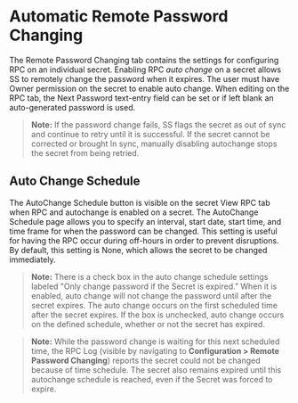 [title]: # (Automatic Remote Password Changing)
[tags]: # (Automatic Remote Password Changing)
[priority]: # (1000)

# Automatic Remote Password Changing

The Remote Password Changing tab contains the settings for configuring RPC on an individual secret. Enabling RPC _auto change_ on a secret allows SS to remotely change the password when it expires. The user must have Owner permission on the secret to enable auto change. When editing on the RPC tab, the Next Password text-entry field can be set or if left blank an auto-generated password is used.

> **Note:** If the password change fails, SS flags the secret as out of sync and continue to retry until it is successful. If the secret cannot be corrected or brought In sync, manually disabling autochange stops the secret from being retried.

## Auto Change Schedule

The AutoChange Schedule button is visible on the secret View RPC tab when RPC and autochange is enabled on a secret. The AutoChange Schedule page allows you to specify an interval, start date, start time, and time frame for when the password can be changed. This setting is useful for having the RPC occur during off-hours in order to prevent disruptions. By default, this setting is None, which allows the secret to be changed immediately. 

> **Note:** There is a check box in the auto change schedule settings labeled "Only change password if the Secret is expired.” When it is enabled, auto change will not change the password until after the secret expires. The auto change occurs on the first scheduled time after the secret expires. If the box is unchecked, auto change occurs on the defined schedule, whether or not the secret has expired.

> **Note:** While the password change is waiting for this next scheduled time, the RPC Log (visible by navigating to **Configuration > Remote Password Changing**) reports the secret could not be changed because of time schedule. The secret also remains expired until this autochange schedule is reached, even if the Secret was forced to expire.


